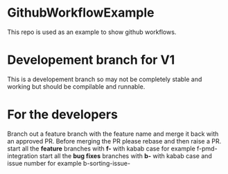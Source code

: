 # GithubWorkflowExample
This repo is used as an example to show github workflows.

# Developement branch for V1
This is a developement branch so may not be completely stable and working but should be compilable and runnable.

# For the developers
Branch out a feature branch with the feature name and merge it back with an approved PR.
Before merging the PR please rebase and then raise a PR.
start all the **feature** branches with **f-** with kabab case for example f-pmd-integration
start all the **bug fixes** branches with **b-** with kabab case and issue number for example b-sorting-issue-<number>
